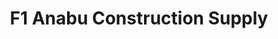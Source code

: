 ---
title: "F1 Anabu Construction Supply"
url: /imus/f1-anabu-construction-supply/
shop: Baustoffe
---